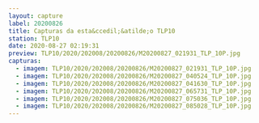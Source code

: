 ```yaml
---
layout: capture
label: 20200826
title: Capturas da esta&ccedil;&atilde;o TLP10
station: TLP10
date: 2020-08-27 02:19:31
preview: TLP10/2020/202008/20200826/M20200827_021931_TLP_10P.jpg
capturas:
  - imagem: TLP10/2020/202008/20200826/M20200827_021931_TLP_10P.jpg
  - imagem: TLP10/2020/202008/20200826/M20200827_040524_TLP_10P.jpg
  - imagem: TLP10/2020/202008/20200826/M20200827_041630_TLP_10P.jpg
  - imagem: TLP10/2020/202008/20200826/M20200827_065731_TLP_10P.jpg
  - imagem: TLP10/2020/202008/20200826/M20200827_075036_TLP_10P.jpg
  - imagem: TLP10/2020/202008/20200826/M20200827_085028_TLP_10P.jpg
---
```

